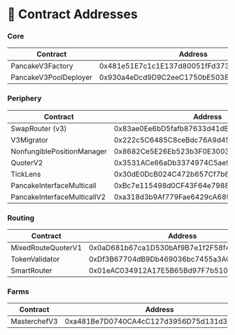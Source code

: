 # 📄 Contract Addresses

### **Core**

<table><thead><tr><th width="283">Contract</th><th>Address</th></tr></thead><tbody><tr><td>PancakeV3Factory</td><td>0x481e51E7c1c1E137d80051fFd373cbda71cfd5b7</td></tr><tr><td>PancakeV3PoolDeployer</td><td>0x930a4eDcd9D9C2eeC1750bE5038006E8952aB00A</td></tr></tbody></table>

### **Periphery**

<table><thead><tr><th width="282">Contract</th><th>Address</th></tr></thead><tbody><tr><td>SwapRouter (v3)</td><td>0x83ae0Ee6bD5fafb87633d41dEa5623727705C130</td></tr><tr><td>V3Migrator</td><td>0x222c5C6485C8ceBdc76A9d456B917A0c554eda65</td></tr><tr><td>NonfungiblePositionManager</td><td>0x8682Ce5E26Eb523b3F0E300387008DD8204FfA9C</td></tr><tr><td>QuoterV2</td><td>0x3531ACe66aDb3374974C5ae9eFC51F03f28C834d</td></tr><tr><td>TickLens</td><td>0x30dE0DcB024C472b657Cf7b69c3399614282dF1d</td></tr><tr><td>PancakeInterfaceMulticall</td><td>0xBc7e115498d0CF43F64e79886F1094a8d2048a59</td></tr><tr><td>PancakeInterfaceMulticallV2</td><td>0xa318d3b9Af779Fae6429cA689bc2241d01F4C8D0</td></tr></tbody></table>

### **Routing**

<table><thead><tr><th width="279">Contract</th><th>Address</th></tr></thead><tbody><tr><td>MixedRouteQuoterV1</td><td>0x0aD681b67ca1D530bAf9B7e1f2F58f40138b77ae</td></tr><tr><td>TokenValidator</td><td>0xDf3B67704dB9Db469036bc7455a3AC99fc2959F2</td></tr><tr><td>SmartRouter</td><td>0x01eAC034912A17E5B65Bd97F7b5105aB61e73F8E</td></tr></tbody></table>

### **Farms**

<table><thead><tr><th width="278">Contract</th><th>Address</th></tr></thead><tbody><tr><td>MasterchefV3</td><td>0xa481Be7D0740CA4cC127d3956D75d131d3a48C45</td></tr></tbody></table>


